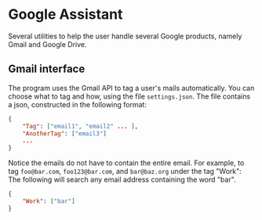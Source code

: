 # Google Assistant

Several utilities to help the user handle several Google products, namely Gmail and Google Drive. 

## Gmail interface
The program uses the Gmail API to tag a user's mails automatically. 
You can choose what to tag and how, using the file ```settings.json```.
The file contains a json, constructed in the following format:
```json
{  
    "Tag": ["email1", "email2" ... ],  
    "AnotherTag": ["email3"]  
    ...  
}  
```
Notice the emails do not have to contain the entire email. For example, to tag 
```foo@bar.com```, ```foo123@bar.com```, and ```bar@baz.org``` under the tag "Work":
The following will search any email address containing the word "bar".
```json
{  
    "Work": ["bar"]  
}
```
